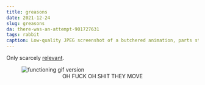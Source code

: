 ```yaml
---
title: greasons
date: 2021-12-24
slug: greasons
da: there-was-an-attempt-901727631
tags: rabbit
caption: Low-quality JPEG screenshot of a butchered animation, parts strewn all over the browser window, and individually-exported frames. <i>Season’s greasons!</i>
---
```

Only scarcely <a href="https://a-flyleaf.github.io/shriblets/2021-12-24-rabbithole/" class="ext">relevant</a>.

<figure><img src="https://a-flyleaf.github.io/shriblets/2021-12-24-rabbithole/awful.gif" alt="functioning gif version"/><figcaption style="text-align:center;"><em style="text-transform:uppercase;font-style:normal;">oh fuck oh shit they move</em></figcaption></figure>